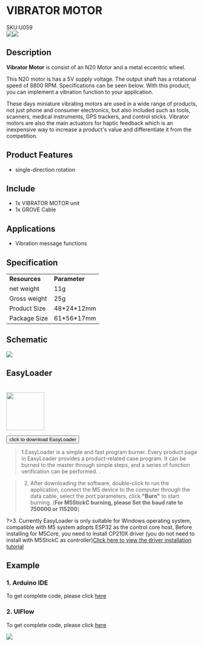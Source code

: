 # VIBRATOR MOTOR

<div class="badge badge-pill badge-primary product_sku_tag">SKU:U059</div>

<div class="product_pic"><img src="assets/img/product_pics/unit/vibrator_motor/unit_vibrator_motor_01.webp"><img src="assets/img/product_pics/unit/vibrator_motor/unit_vibrator_motor_02.webp"></div>

## Description

**Vibrator Motor** is consist of an N20 Motor and a metal eccentric wheel. <br>

This N20 motor is has a 5V supply voltage. The output shaft has a rotational speed of 8800 RPM.  Specifications can be seen below.
With this product, you can implement a vibration function to your application.<br>

These days miniature vibrating motors are used in a wide range of products, not just phone and consumer electronics, but also included such as tools, scanners, medical instruments, GPS trackers, and control sticks. Vibrator motors are also the main actuators for haptic feedback which is an inexpensive way to increase a product's value and differentiate it from the competition.

## Product Features

- single-direction rotation


## Include

- 1x VIBRATOR MOTOR unit
- 1x GROVE Cable

## Applications

- Vibration message functions 

## Specification

<table>
   <tr style="font-weight:bold">
      <td>Resources</td>
      <td>Parameter</td>
   </tr>
   <tr>
      <td>net weight</td>
      <td>11g</td>
   </tr>
   <tr>
      <td>Gross weight</td>
      <td>25g</td>
   </tr>
   <tr>
      <td>Product Size</td>
      <td>48*24*12mm</td>
   </tr>
   <tr>
      <td>Package Size</td>
      <td>61*56*17mm</td>
   </tr>
 </table>

## Schematic

<img src="assets/img/product_pics/unit/fan/unit_fan_04.webp">


## EasyLoader

<img src="https://m5stack.oss-cn-shenzhen.aliyuncs.com/image/EasyLoader_logo.webp" width="100px" style="margin-top:20px">

<a href="https://m5stack.oss-cn-shenzhen.aliyuncs.com/EasyLoader/Unit/EasyLoader_VIBRATOR.exe"><button type="button" class="btn btn-primary">click to download EasyLoader</button></a>

>1.EasyLoader is a simple and fast program burner. Every product page in EasyLoader provides a product-related case program. It can be burned to the master through simple steps, and a series of function verification can be performed. .

>2. After downloading the software, double-click to run the application, connect the M5 device to the computer through the data cable, select the port parameters, click **"Burn"** to start burning. (**For M5StickC burning, please Set the baud rate to 750000 or 115200**)

?>3. Currently EasyLoader is only suitable for Windows operating system, compatible with M5 system adopts ESP32 as the control core host. Before installing for M5Core, you need to install CP210X driver (you do not need to install with M5StickC as controller)[Click here to view the driver installation tutorial](en/related_documents/M5Burner#install-usb-driver)

## Example

### 1. Arduino IDE

To get complete code, please click [here](https://github.com/m5stack/M5Stack/tree/master/examples/Unit/VIBRATOR)

### 2. UIFlow

To get complete code, please click [here](https://github.com/m5stack/M5-ProductExampleCodes/tree/master/Unit/VIBRATOR/UIFlow)

<img src="assets/img/product_pics/unit/vibrator_motor/vibrator.webp">

<script>

   var purchase_link = 'https://m5stack.com/collections/m5-unit/products/vibration-motor-unit';


   anchor_search(purchase_link);
   scrollFunc();

</script>
